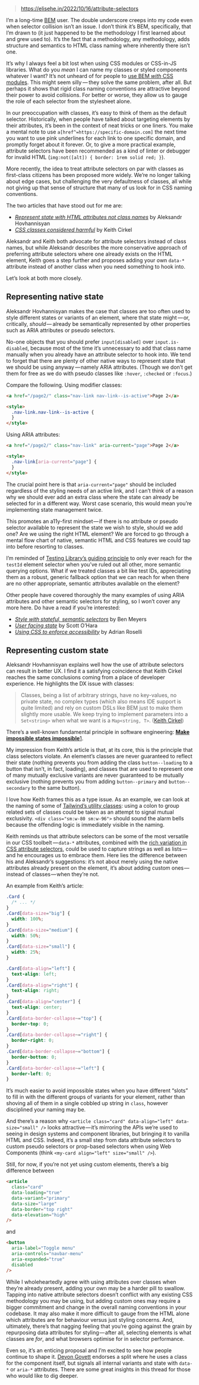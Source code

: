 
> https://elisehe.in/2022/10/16/attribute-selectors

I’m a long-time [BEM](https://getbem.com/introduction/) user. The double underscore creeps into my code even when selector collision isn’t an issue. I don’t think it’s BEM, specifically, that I’m drawn to (it just happened to be the methodology I first learned about and grew used to). It’s the fact that a methodology, any methodology, adds structure and semantics to HTML class naming where inherently there isn’t one.

It’s why I always feel a bit lost when using CSS modules or CSS-in-JS libraries. What do you _mean_ I can name my classes or styled components whatever I want? It’s not unheard of for people to [use BEM _with_ CSS modules](https://medium.com/trabe/using-bem-conventions-in-css-modules-leveraging-custom-webpack-loaders-fd985f72bcb2). This might seem silly  —  they solve the same problem, after all. But perhaps it shows that rigid class naming conventions are attractive beyond their power to avoid collisions. For better or worse, they allow us to gauge the role of each selector from the stylesheet alone.

In our preoccupation with classes, it’s easy to think of them as the default selector. Historically, when people have talked about targeting elements by their attributes, it’s been in the context of neat tricks or one liners. You make a mental note to use `a[href^=https://specific-domain.com]` the next time you want to use pink underlines for each link to one specific domain, and promptly forget about it forever. Or, to give a more practical example, attribute selectors have been recommended as a kind of linter or debugger for invalid HTML (`img:not([alt]) { border: 1rem solid red; }`).

More recently, the idea to treat attribute selectors on par with classes as first-class citizens has been proposed more widely. We’re no longer talking about edge cases, but challenging the very defaultness of classes, all while not giving up that sense of structure that many of us look for in CSS naming conventions.

The two articles that have stood out for me are:

- [_Represent state with HTML attributes not class names_](https://www.aleksandrhovhannisyan.com/blog/represent-state-with-html-attributes-not-class-names/) by Aleksandr Hovhannisyan
- [_CSS classes considered harmful_](https://www.keithcirkel.co.uk/css-classes-considered-harmful/) by Keith Cirkel

Aleksandr and Keith both advocate for attribute selectors instead of class names, but while Aleksandr describes the more conservative approach of preferring attribute selectors where one already exists on the HTML element, Keith goes a step further and proposes adding your own `data-*` attribute instead of another class when you need something to hook into.

Let’s look at both more closely.

## Representing native state

Aleksandr Hovhannisyan makes the case that classes are too often used to style different states or variants of an element, where that state might  — or, critically, *should* —  already be semantically represented by other properties such as ARIA attributes or pseudo selectors.

No-one objects that you should prefer `input[disabled]` over `input.is-disabled`, because most of the time it’s unnecessary to add that class name manually when you already have an attribute selector to hook into. We tend to forget that there are plenty of other native ways to represent state that we should be using anyway  — namely ARIA attributes. (Though we don’t get them for free as we do with pseudo classes like `:hover`, `:checked` or `:focus`.)

Compare the following. Using modifier classes:

```html
<a href="/page2/" class="nav-link nav-link--is-active">Page 2</a>

<style>
  .nav-link.nav-link--is-active {
  }
</style>
```

Using ARIA attributes:

```html
<a href="/page2/" class="nav-link" aria-current="page">Page 2</a>

<style>
  .nav-link[aria-current="page"] {
  }
</style>
```

The crucial point here is that `aria-current="page"` should be included regardless of the styling needs of an active link, and I can’t think of a reason why we should ever add an extra class where the state can already be selected for in a different way. Worst case scenario, this would mean you’re implementing state management twice.

This promotes an a11y-first mindset — if there is no attribute or pseudo selector available to represent the state we wish to style, should we add one? Are we using the right HTML element? We are forced to go through a mental flow chart of native, semantic HTML and CSS features we could tap into before resorting to classes.

I’m reminded of [Testing Library’s guiding principle](https://testing-library.com/docs/queries/bytestid/) to only ever reach for the `testId` element selector when you’ve ruled out all other, more semantic querying options. What if we treated classes a bit like test IDs, appreciating them as a robust, generic fallback option that we can reach for when there are no other appropriate, semantic attributes available on the element?

Other people have covered thoroughly the many examples of using ARIA attributes and other semantic selectors for styling, so I won’t cover any more here. Do have a read if you’re interested:

- [_Style with stateful, semantic selectors_](https://benmyers.dev/blog/semantic-selectors/) by Ben Meyers
- [_User facing state_](https://css-tricks.com/user-facing-state/) by Scott O’Hara
- [_Using CSS to enforce accessibility_](https://adrianroselli.com/2021/06/using-css-to-enforce-accessibility.html) by Adrian Roselli

## Representing custom state

Aleksandr Hovhannisyan explains well how the use of attribute selectors can result in better UX. I find it a satisfying coincidence that Keith Cirkel reaches the same conclusions coming from a place of developer experience. He highlights the DX issue with classes:

> Classes, being a list of arbitrary strings, have no key-values, no private state, no complex types (which also means IDE support is quite limited) and rely on custom DSLs like BEM just to make them slightly more usable. We keep trying to implement parameters into a `Set<string>` when what we want is a `Map<string, T>`. ([Keith Cirkel](https://www.keithcirkel.co.uk/css-classes-considered-harmful/))

There’s a well-known fundamental principle in software engineering: [**Make impossible states impossible**](https://kentcdodds.com/blog/make-impossible-states-impossible)[1](https://elisehe.in/2022/10/16/attribute-selectors#fn:impossiblestates).

My impression from Keith’s article is that, at its core, this is the principle that class selectors violate. An element’s classes are never guaranteed to reflect their state (nothing prevents you from adding the class `button--loading` to a button that isn’t, in fact, loading), and classes that are used to represent one of many mutually exclusive variants are never guaranteed to be mutually exclusive (nothing prevents you from adding `button--primary` and `button--secondary` to the same button).

I love how Keith frames this as a type issue. As an example, we can look at the naming of some of [Tailwind’s utility classes](https://tailwindcss.com/docs/responsive-design): using a colon to group related sets of classes could be taken as an attempt to signal mutual exclusivity. `<div class="sm:w-80 sm:w-96">` should sound the alarm bells because the offending logic is immediately visible in the naming.

Keith reminds us that attribute selectors can be some of the most versatile in our CSS toolbelt  — `data-*` attributes, combined with the [rich variation in CSS attribute selectors](https://developer.mozilla.org/en-US/docs/Web/CSS/Attribute_selectors), could be used to capture strings as well as lists — and he encourages us to embrace them. Here lies the difference between his and Aleksandr’s suggestions: it’s not about merely using the native attributes already present on the element, it’s about adding custom ones — instead of classes — when they’re not.

An example from Keith’s article:

```css
.Card {
  /* ... */
}
.Card[data-size="big"] {
  width: 100%;
}
.Card[data-size="medium"] {
  width: 50%;
}
.Card[data-size="small"] {
  width: 25%;
}

.Card[data-align="left"] {
  text-align: left;
}
.Card[data-align="right"] {
  text-align: right;
}
.Card[data-align="center"] {
  text-align: center;
}
.Card[data-border-collapse~="top"] {
  border-top: 0;
}
.Card[data-border-collapse~="right"] {
  border-right: 0;
}
.Card[data-border-collapse~="bottom"] {
  border-bottom: 0;
}
.Card[data-border-collapse~="left"] {
  border-left: 0;
}
```

It’s much easier to avoid impossible states when you have different “slots” to fill in with the different groups of variants for your element, rather than shoving all of them in a single cobbled up string in `class`, however disciplined your naming may be.

And there’s a reason why `<article class="card" data-align="left" data-size="small" />` looks attractive — it’s mirroring the APIs we’re used to seeing in design systems and component libraries, but bringing it to vanilla HTML and CSS. Indeed, it’s a small step from data attribute selectors to custom pseudo selectors or prop-based selectors when using Web Components (think `<my-card align="left" size="small" />`).

Still, for now, if you’re not yet using custom elements, there’s a big difference between

```html
<article
  class="card"
  data-loading="true"
  data-variant="primary"
  data-size="large"
  data-border="top right"
  data-elevation="high"
/>
```

and

```html
<button
  aria-label="Toggle menu"
  aria-controls="navbar-menu"
  aria-expanded="true"
  disabled
/>
```

While I wholeheartedly agree with using attributes over classes when they’re already present, adding your own may be a harder pill to swallow. Tapping into native attribute selectors doesn’t conflict with any existing CSS methodology you may be using, but adding custom ones may require a bigger commitment and change in the overall naming conventions in your codebase. It may also make it more difficult to gauge from the HTML alone which attributes are for behaviour versus just styling concerns. And, ultimately, there’s that nagging feeling that you’re going against the grain by repurposing data attributes for styling — after all, selecting elements is what classes are _for_, and what browsers optimise for in selector performance.

Even so, it’s an enticing proposal and I’m excited to see how people continue to shape it. [Devon Govett](https://twitter.com/devongovett/status/1576635415024390144) endorses a split where he uses a class for the component itself, but signals all internal variants and state with `data-*` or `aria-*` attributes. There are some great insights in this thread for those who would like to dig deeper.
